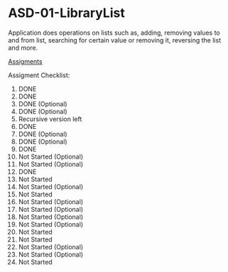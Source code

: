 # ASD-01-LibraryList

Application does operations on lists such as, adding, removing values to and from list, searching for certain value or removing it, reversing the list and more.

[Assigments](http://www.is.umk.pl/~norbert/asd/lab-zadania.pdf)

Assigment Checklist:

1. DONE 
2. DONE
3. DONE (Optional)
4. DONE (Optional)
5. Recursive version left
6. DONE
7. DONE (Optional)
8. DONE (Optional)
9. DONE
10. Not Started (Optional)
11. Not Started (Optional)
12. DONE
13. Not Started
14. Not Started (Optional)
15. Not Started
16. Not Started (Optional)
17. Not Started (Optional)
18. Not Started (Optional)
19. Not Started (Optional)
20. Not Started
21. Not Started
22. Not Started (Optional)
23. Not Started (Optional)
24. Not Started

